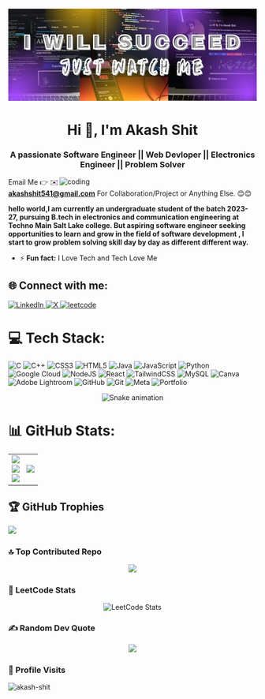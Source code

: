 ![logo](https://github.com/akash-shit/akash-shit/blob/main/github%20banner.jpg)

<h1 align="center">Hi 👋, I'm Akash Shit</h1>
<h3 align="center">A passionate Software Engineer || Web Devloper || Electronics Engineer || Problem Solver</h3>

<img align="right" alt="coding" width="400" src="https://user-images.githubusercontent.com/55389276/140866485-8fb1c876-9a8f-4d6a-98dc-08c4981eaf70.gif">

Email Me 👉 ✉️ **akashshit541@gmail.com** For Collaboration/Project or Anything Else. 😊😊

**hello world,I am currently an undergraduate student of the batch 2023-27, pursuing B.tech in electronics and communication engineering at Techno Main Salt Lake college. 
But aspiring software engineer seeking opportunities to learn and grow in the field of software development , I start to grow problem solving skill day by day as different different way.**
- ⚡ **Fun fact:** I Love Tech and Tech Love Me

## ​🌐 Connect with me:

<a href="https://linkedin.com/in/akash-shit-680315289" target="_blank">
  <img src="https://cdn.jsdelivr.net/gh/devicons/devicon/icons/linkedin/linkedin-original.svg" alt="LinkedIn" width="30" height="30"/>
</a>
<a href="https://x.com/akash31_2004" target="_blank">
  <img src="https://imgs.search.brave.com/_47QEAi8cqOAPmMDCV4XDJ0hb45th2neFe0TrItGulg/rs:fit:860:0:0:0/g:ce/aHR0cHM6Ly9pbWFn/ZXMuc2Vla2xvZ28u/Y29tL2xvZ28tcG5n/LzQ5LzMvdHdpdHRl/ci14LWxvZ28tcG5n/X3NlZWtsb2dvLTQ5/MjM5NS5wbmc" alt="X" width="30" height="30"/>
</a>
<a href="https://leetcode.com/u/code_sky/" target="_blank">
  <img src="https://imgs.search.brave.com/aMMN-NHgMgl5kie_BeVM_A9HoJNGneIbjjwt5lfbWiU/rs:fit:860:0:0:0/g:ce/aHR0cHM6Ly9pY29u/YXBlLmNvbS93cC1j/b250ZW50L3BuZ19s/b2dvX3ZlY3Rvci9s/ZWV0Y29kZS1sb2dv/LXdoaXRlLW5vLXRl/eHQucG5n" alt="leetcode" width="30" height="30"/>
</a>

# 💻 Tech Stack:
![C](https://img.shields.io/badge/c-%2300599C.svg?style=for-the-badge&logo=c&logoColor=white) ![C++](https://img.shields.io/badge/c++-%2300599C.svg?style=for-the-badge&logo=c%2B%2B&logoColor=white) ![CSS3](https://img.shields.io/badge/css3-%231572B6.svg?style=for-the-badge&logo=css3&logoColor=white) ![HTML5](https://img.shields.io/badge/html5-%23E34F26.svg?style=for-the-badge&logo=html5&logoColor=white) ![Java](https://img.shields.io/badge/java-%23ED8B00.svg?style=for-the-badge&logo=openjdk&logoColor=white) ![JavaScript](https://img.shields.io/badge/javascript-%23323330.svg?style=for-the-badge&logo=javascript&logoColor=%23F7DF1E) ![Python](https://img.shields.io/badge/python-3670A0?style=for-the-badge&logo=python&logoColor=ffdd54) ![Google Cloud](https://img.shields.io/badge/GoogleCloud-%234285F4.svg?style=for-the-badge&logo=google-cloud&logoColor=white) ![NodeJS](https://img.shields.io/badge/node.js-6DA55F?style=for-the-badge&logo=node.js&logoColor=white) ![React](https://img.shields.io/badge/react-%2320232a.svg?style=for-the-badge&logo=react&logoColor=%2361DAFB) ![TailwindCSS](https://img.shields.io/badge/tailwindcss-%2338B2AC.svg?style=for-the-badge&logo=tailwind-css&logoColor=white) ![MySQL](https://img.shields.io/badge/mysql-4479A1.svg?style=for-the-badge&logo=mysql&logoColor=white) ![Canva](https://img.shields.io/badge/Canva-%2300C4CC.svg?style=for-the-badge&logo=Canva&logoColor=white) ![Adobe Lightroom](https://img.shields.io/badge/Adobe%20Lightroom-31A8FF.svg?style=for-the-badge&logo=Adobe%20Lightroom&logoColor=white) ![GitHub](https://img.shields.io/badge/github-%23121011.svg?style=for-the-badge&logo=github&logoColor=white) ![Git](https://img.shields.io/badge/git-%23F05033.svg?style=for-the-badge&logo=git&logoColor=white) ![Meta](https://img.shields.io/badge/Meta-%230467DF.svg?style=for-the-badge&logo=Meta&logoColor=white) ![Portfolio](https://img.shields.io/badge/Portfolio-%23000000.svg?style=for-the-badge&logo=firefox&logoColor=#FF7139)

<!-- Snake Game Repo View -->

<div align="center">
  <img src="https://profile-readme-generator.com/assets/snake.svg" alt="Snake animation" />
</div>

# 📊 GitHub Stats:

<table>
  <tr>
    <td>
      <img src="https://github-readme-stats.vercel.app/api?username=akash-shit&theme=dark&hide_border=false&include_all_commits=true&count_private=false" /><br/>
      <img src="https://nirzak-streak-stats.vercel.app/?user=akash-shit&theme=dark&hide_border=false" /><br/>
      <img src="https://github-readme-stats.vercel.app/api/top-langs/?username=akash-shit&theme=dark&hide_border=false&include_all_commits=true&count_private=false&layout=compact" />
    </td>
    <td>
      <img src="https://camo.githubusercontent.com/15857bd385b12298e036391e6b9644e481eb0903f46311126cb5f571df2b3686/68747470733a2f2f77686f736172676879612e6e65746c6966792e6170702f636f6e74656e742f67697068792e676966" width="400"/>
    </td>
  </tr>
</table>

## 🏆 GitHub Trophies

![](https://github-profile-trophy.vercel.app/?username=akash-shit&theme=radical&no-frame=false&no-bg=true&margin-w=4)

### 🔝 Top Contributed Repo

<div align="center">  

![](https://github-contributor-stats.vercel.app/api?username=akash-shit&limit=5&theme=dark&combine_all_yearly_contributions=true)

</div>

### 🎯 LeetCode Stats

<div align="center">  
  
![LeetCode Stats](https://leetcard.jacoblin.cool/code_sky?theme=dark&font=montserrat&radius=6)  

</div> 
 
### ✍️ Random Dev Quote  

<div align="center">
  
![](https://quotes-github-readme.vercel.app/api?type=horizontal&theme=radical)

</div>

### 👀 Profile Visits
<p align="left">
  <img src="https://komarev.com/ghpvc/?username=akash-shit&label=Visitors&color=blueviolet&style=plastic" alt="akash-shit" />
</p>


